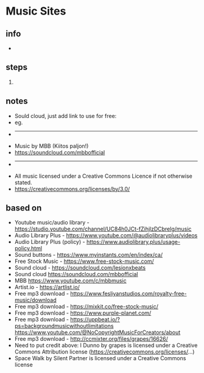 # Music Sites  

## info  
* 

## steps  
1. 

## notes  
*  Sould cloud, just add link to use for free:
*  eg.
*  ---
*  Music by MBB (Kiitos paljon!)
*  https://soundcloud.com/mbbofficial
*  ---
*  All music licensed under a Creative Commons Licence if not otherwise stated.
*  https://creativecommons.org/licenses/by/3.0/


## based on  
*  Youtube music/audio library - https://studio.youtube.com/channel/UC84h0JCt-fZihjlzDCbrelg/music
*  Audio Library Plus - https://www.youtube.com/@audiolibraryplus/videos
*  Audio Library Plus (policy) - https://www.audiolibrary.plus/usage-policy.html
*  Sound buttons - https://www.myinstants.com/en/index/ca/ 
*  Free Stock Music - https://www.free-stock-music.com/ 
*  Sound cloud - https://soundcloud.com/lesionxbeats 
*  Sound cloud https://soundcloud.com/mbbofficial 
*  MBB https://www.youtube.com/c/mbbmusic 
*  Artist.io - https://artlist.io/ 
*  Free mp3 download - https://www.fesliyanstudios.com/royalty-free-music/download 
*  Free mp3 download - https://mixkit.co/free-stock-music/ 
*  Free mp3 download - https://www.purple-planet.com/ 
*  Free mp3 download - https://uppbeat.io/?ps=backgroundmusicwithoutlimitations https://www.youtube.com/@NoCopyrightMusicForCreators/about 
*  Free mp3 download - http://ccmixter.org/files/grapes/16626/ 
*  Need to put credit above:  I Dunno by grapes is licensed under a Creative Commons Attribution license (https://creativecommons.org/licenses/...)
*  Space Walk by Silent Partner is licensed under a Creative Commons license
